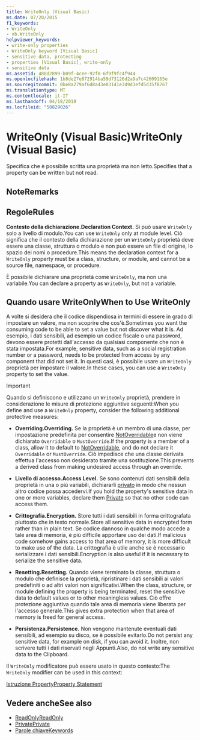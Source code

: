 ```yaml
---
title: WriteOnly (Visual Basic)
ms.date: 07/20/2015
f1_keywords:
- WriteOnly
- vb.WriteOnly
helpviewer_keywords:
- write-only properties
- WriteOnly keyword [Visual Basic]
- sensitive data, protecting
- properties [Visual Basic], write-only
- sensitive data
ms.assetid: 488d2899-b09f-4cee-92f0-6f9f9fc4f944
ms.openlocfilehash: 1b8de27e872914ba59d73126d2a9a7c42609165e
ms.sourcegitcommit: 0be8a279af6d8a43e03141e349d3efd5d35f8767
ms.translationtype: MT
ms.contentlocale: it-IT
ms.lasthandoff: 04/18/2019
ms.locfileid: "58829026"
---
```

# <a name="writeonly-visual-basic"></a><span data-ttu-id="d1558-102">WriteOnly (Visual Basic)</span><span class="sxs-lookup"><span data-stu-id="d1558-102">WriteOnly (Visual Basic)</span></span>
<span data-ttu-id="d1558-103">Specifica che è possibile scritta una proprietà ma non letto.</span><span class="sxs-lookup"><span data-stu-id="d1558-103">Specifies that a property can be written but not read.</span></span>  
  
## <a name="remarks"></a><span data-ttu-id="d1558-104">Note</span><span class="sxs-lookup"><span data-stu-id="d1558-104">Remarks</span></span>  
  
## <a name="rules"></a><span data-ttu-id="d1558-105">Regole</span><span class="sxs-lookup"><span data-stu-id="d1558-105">Rules</span></span>  
 <span data-ttu-id="d1558-106">**Contesto della dichiarazione.**</span><span class="sxs-lookup"><span data-stu-id="d1558-106">**Declaration Context.**</span></span> <span data-ttu-id="d1558-107">Si può usare `WriteOnly` solo a livello di modulo.</span><span class="sxs-lookup"><span data-stu-id="d1558-107">You can use `WriteOnly` only at module level.</span></span> <span data-ttu-id="d1558-108">Ciò significa che il contesto della dichiarazione per un `WriteOnly` proprietà deve essere una classe, struttura o modulo e non può essere un file di origine, lo spazio dei nomi o procedure.</span><span class="sxs-lookup"><span data-stu-id="d1558-108">This means the declaration context for a `WriteOnly` property must be a class, structure, or module, and cannot be a source file, namespace, or procedure.</span></span>  
  
 <span data-ttu-id="d1558-109">È possibile dichiarare una proprietà come `WriteOnly`, ma non una variabile.</span><span class="sxs-lookup"><span data-stu-id="d1558-109">You can declare a property as `WriteOnly`, but not a variable.</span></span>  
  
## <a name="when-to-use-writeonly"></a><span data-ttu-id="d1558-110">Quando usare WriteOnly</span><span class="sxs-lookup"><span data-stu-id="d1558-110">When to Use WriteOnly</span></span>  
 <span data-ttu-id="d1558-111">A volte si desidera che il codice dispendiosa in termini di essere in grado di impostare un valore, ma non scoprire che cos'è.</span><span class="sxs-lookup"><span data-stu-id="d1558-111">Sometimes you want the consuming code to be able to set a value but not discover what it is.</span></span> <span data-ttu-id="d1558-112">Ad esempio, i dati sensibili, ad esempio un codice fiscale o una password, devono essere protetti dall'accesso da qualsiasi componente che non è stata impostata.</span><span class="sxs-lookup"><span data-stu-id="d1558-112">For example, sensitive data, such as a social registration number or a password, needs to be protected from access by any component that did not set it.</span></span> <span data-ttu-id="d1558-113">In questi casi, è possibile usare un `WriteOnly` proprietà per impostare il valore.</span><span class="sxs-lookup"><span data-stu-id="d1558-113">In these cases, you can use a `WriteOnly` property to set the value.</span></span>  
  
> [!IMPORTANT]
>  <span data-ttu-id="d1558-114">Quando si definiscono e utilizzano un `WriteOnly` proprietà, prendere in considerazione le misure di protezione aggiuntive seguenti:</span><span class="sxs-lookup"><span data-stu-id="d1558-114">When you define and use a `WriteOnly` property, consider the following additional protective measures:</span></span>  
  
-   <span data-ttu-id="d1558-115">**Overriding.**</span><span class="sxs-lookup"><span data-stu-id="d1558-115">**Overriding.**</span></span> <span data-ttu-id="d1558-116">Se la proprietà è un membro di una classe, per impostazione predefinita per consentire [NotOverridable](../../../visual-basic/language-reference/modifiers/notoverridable.md)e non viene dichiarato `Overridable` o `MustOverride`.</span><span class="sxs-lookup"><span data-stu-id="d1558-116">If the property is a member of a class, allow it to default to [NotOverridable](../../../visual-basic/language-reference/modifiers/notoverridable.md), and do not declare it `Overridable` or `MustOverride`.</span></span> <span data-ttu-id="d1558-117">Ciò impedisce che una classe derivata effettua l'accesso non desiderato tramite una sostituzione.</span><span class="sxs-lookup"><span data-stu-id="d1558-117">This prevents a derived class from making undesired access through an override.</span></span>  
  
-   <span data-ttu-id="d1558-118">**Livello di accesso.**</span><span class="sxs-lookup"><span data-stu-id="d1558-118">**Access Level.**</span></span> <span data-ttu-id="d1558-119">Se sono contenuti dati sensibili della proprietà in una o più variabili, dichiararli [privato](../../../visual-basic/language-reference/modifiers/private.md) in modo che nessun altro codice possa accedervi.</span><span class="sxs-lookup"><span data-stu-id="d1558-119">If you hold the property's sensitive data in one or more variables, declare them [Private](../../../visual-basic/language-reference/modifiers/private.md) so that no other code can access them.</span></span>  
  
-   <span data-ttu-id="d1558-120">**Crittografia.**</span><span class="sxs-lookup"><span data-stu-id="d1558-120">**Encryption.**</span></span> <span data-ttu-id="d1558-121">Store tutti i dati sensibili in forma crittografata piuttosto che in testo normale.</span><span class="sxs-lookup"><span data-stu-id="d1558-121">Store all sensitive data in encrypted form rather than in plain text.</span></span> <span data-ttu-id="d1558-122">Se codice dannoso in qualche modo accede a tale area di memoria, è più difficile apportare uso dei dati.</span><span class="sxs-lookup"><span data-stu-id="d1558-122">If malicious code somehow gains access to that area of memory, it is more difficult to make use of the data.</span></span> <span data-ttu-id="d1558-123">La crittografia è utile anche se è necessario serializzare i dati sensibili.</span><span class="sxs-lookup"><span data-stu-id="d1558-123">Encryption is also useful if it is necessary to serialize the sensitive data.</span></span>  
  
-   <span data-ttu-id="d1558-124">**Resetting.**</span><span class="sxs-lookup"><span data-stu-id="d1558-124">**Resetting.**</span></span> <span data-ttu-id="d1558-125">Quando viene terminato la classe, struttura o modulo che definisce la proprietà, ripristinare i dati sensibili ai valori predefiniti o ad altri valori non significativi.</span><span class="sxs-lookup"><span data-stu-id="d1558-125">When the class, structure, or module defining the property is being terminated, reset the sensitive data to default values or to other meaningless values.</span></span> <span data-ttu-id="d1558-126">Ciò offre protezione aggiuntiva quando tale area di memoria viene liberata per l'accesso generale.</span><span class="sxs-lookup"><span data-stu-id="d1558-126">This gives extra protection when that area of memory is freed for general access.</span></span>  
  
-   <span data-ttu-id="d1558-127">**Persistenza.**</span><span class="sxs-lookup"><span data-stu-id="d1558-127">**Persistence.**</span></span> <span data-ttu-id="d1558-128">Non vengono mantenute eventuali dati sensibili, ad esempio su disco, se è possibile evitarlo.</span><span class="sxs-lookup"><span data-stu-id="d1558-128">Do not persist any sensitive data, for example on disk, if you can avoid it.</span></span> <span data-ttu-id="d1558-129">Inoltre, non scrivere tutti i dati riservati negli Appunti.</span><span class="sxs-lookup"><span data-stu-id="d1558-129">Also, do not write any sensitive data to the Clipboard.</span></span>  
  
 <span data-ttu-id="d1558-130">Il `WriteOnly` modificatore può essere usato in questo contesto:</span><span class="sxs-lookup"><span data-stu-id="d1558-130">The `WriteOnly` modifier can be used in this context:</span></span>  
  
 [<span data-ttu-id="d1558-131">Istruzione Property</span><span class="sxs-lookup"><span data-stu-id="d1558-131">Property Statement</span></span>](../../../visual-basic/language-reference/statements/property-statement.md)  
  
## <a name="see-also"></a><span data-ttu-id="d1558-132">Vedere anche</span><span class="sxs-lookup"><span data-stu-id="d1558-132">See also</span></span>

- [<span data-ttu-id="d1558-133">ReadOnly</span><span class="sxs-lookup"><span data-stu-id="d1558-133">ReadOnly</span></span>](../../../visual-basic/language-reference/modifiers/readonly.md)
- [<span data-ttu-id="d1558-134">Private</span><span class="sxs-lookup"><span data-stu-id="d1558-134">Private</span></span>](../../../visual-basic/language-reference/modifiers/private.md)
- [<span data-ttu-id="d1558-135">Parole chiave</span><span class="sxs-lookup"><span data-stu-id="d1558-135">Keywords</span></span>](../../../visual-basic/language-reference/keywords/index.md)
